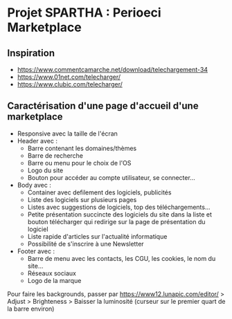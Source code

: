 # Projet SPARTHA : Perioeci Marketplace

## Inspiration
- https://www.commentcamarche.net/download/telechargement-34
- https://www.01net.com/telecharger/
- https://www.clubic.com/telecharger/

## Caractérisation d'une page d'accueil d'une marketplace
- Responsive avec la taille de l'écran
- Header avec :
  - Barre contenant les domaines/thèmes
  - Barre de recherche 
  - Barre ou menu pour le choix de l'OS
  - Logo du site 
  - Bouton pour accéder au compte utilisateur, se connecter...
- Body avec :
  - Container avec defilement des logiciels, publicités
  - Liste des logiciels sur plusieurs pages 
  - Listes avec suggestions de logiciels, top des téléchargements...
  - Petite présentation succincte des logiciels du site dans la liste et bouton télécharger qui redirige sur la page de présentation du logiciel
  - Liste rapide d'articles sur l'actualité informatique
  - Possibilité de s'inscrire à une Newsletter
- Footer avec :
  - Barre de menu avec les contacts, les CGU, les cookies, le nom du site...
  - Réseaux sociaux
  - Logo de la marque

Pour faire les backgrounds, passer par https://www12.lunapic.com/editor/ > Adjust > Brighteness > Baisser la luminosité (curseur sur le premier quart de la barre environ)